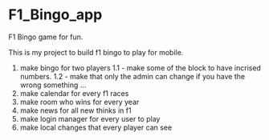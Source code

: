 # F1_Bingo_app
F1 Bingo game for fun.


This is my project to build f1 bingo to play for mobile.

1. make bingo for two players
    1.1 - make some of the block to have incrised numbers.
    1.2 - make that only the admin can change if you have the wrong something ...
2. make calendar for every f1 races
3. make room who wins for every year 
4. make news for all new thinks in f1
5. make login manager for every user to play
6. make local changes that every player can see


